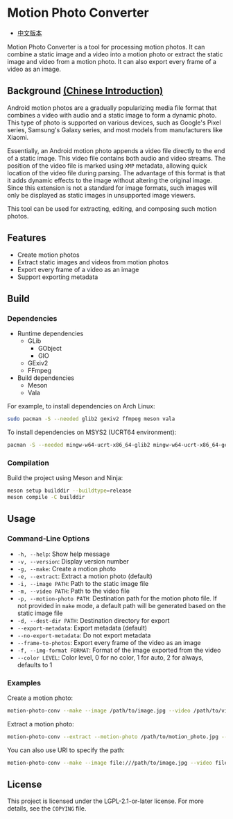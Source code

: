 # Motion Photo Converter

* [中文版本](README-zh.md)

Motion Photo Converter is a tool for processing motion photos. It can combine a static image and a video into a motion photo or extract the static image and video from a motion photo. It can also export every frame of a video as an image.

## Background [(Chinese Introduction)](https://wszqkzqk.github.io/2024/08/01/%E8%A7%A3%E6%9E%90Android%E7%9A%84%E5%8A%A8%E6%80%81%E7%85%A7%E7%89%87/)

Android motion photos are a gradually popularizing media file format that combines a video with audio and a static image to form a dynamic photo. This type of photo is supported on various devices, such as Google's Pixel series, Samsung's Galaxy series, and most models from manufacturers like Xiaomi.

Essentially, an Android motion photo appends a video file directly to the end of a static image. This video file contains both audio and video streams. The position of the video file is marked using `XMP` metadata, allowing quick location of the video file during parsing. The advantage of this format is that it adds dynamic effects to the image without altering the original image. Since this extension is not a standard for image formats, such images will only be displayed as static images in unsupported image viewers.

This tool can be used for extracting, editing, and composing such motion photos.

## Features

- Create motion photos
- Extract static images and videos from motion photos
- Export every frame of a video as an image
- Support exporting metadata

## Build

### Dependencies

* Runtime dependencies
  * GLib
    * GObject
    * GIO
  * GExiv2
  * FFmpeg
* Build dependencies
  * Meson
  * Vala

For example, to install dependencies on Arch Linux:

```bash
sudo pacman -S --needed glib2 gexiv2 ffmpeg meson vala
```

To install dependencies on MSYS2 (UCRT64 environment):

```bash
pacman -S --needed mingw-w64-ucrt-x86_64-glib2 mingw-w64-ucrt-x86_64-gexiv2 mingw-w64-ucrt-x86_64-ffmpeg mingw-w64-ucrt-x86_64-meson mingw-w64-ucrt-x86_64-vala
```

### Compilation

Build the project using Meson and Ninja:

```bash
meson setup builddir --buildtype=release
meson compile -C builddir
```

## Usage

### Command-Line Options

- `-h, --help`: Show help message
- `-v, --version`: Display version number
- `-g, --make`: Create a motion photo
- `-e, --extract`: Extract a motion photo (default)
- `-i, --image PATH`: Path to the static image file
- `-m, --video PATH`: Path to the video file
- `-p, --motion-photo PATH`: Destination path for the motion photo file. If not provided in `make` mode, a default path will be generated based on the static image file
- `-d, --dest-dir PATH`: Destination directory for export
- `--export-metadata`: Export metadata (default)
- `--no-export-metadata`: Do not export metadata
- `--frame-to-photos`: Export every frame of the video as an image
- `-f, --img-format FORMAT`: Format of the image exported from the video
- `--color LEVEL`: Color level, 0 for no color, 1 for auto, 2 for always, defaults to 1

### Examples

Create a motion photo:

```bash
motion-photo-conv --make --image /path/to/image.jpg --video /path/to/video.mp4 --motion-photo /path/to/output.jpg
```

Extract a motion photo:

```bash
motion-photo-conv --extract --motion-photo /path/to/motion_photo.jpg --dest-dir /path/to/dest --frame-to-photos --img-format avif
```

You can also use URI to specify the path:

```bash
motion-photo-conv --make --image file:///path/to/image.jpg --video file:///path/to/video.mp4 --motion-photo file:///path/to/output.jpg
```

## License

This project is licensed under the LGPL-2.1-or-later license. For more details, see the `COPYING` file.
